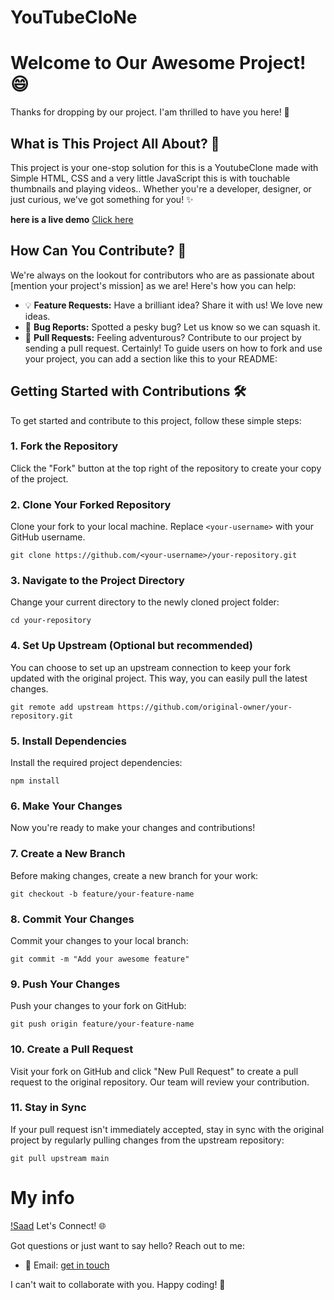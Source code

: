 # YouTubeCloNe

# Welcome to Our Awesome Project! 😄

Thanks for dropping by our project. I'am thrilled to have you here! 🎉

## What is This Project All About? 🤔

This project is your one-stop solution for this is a YoutubeClone made with Simple HTML, CSS and a very little JavaScript this is with touchable thumbnails and playing videos.. Whether you're a developer, designer, or just curious, we've got something for you! ✨

**here is a live demo**
<a href="https://clone-2c853.web.app/">Click here</a>

## How Can You Contribute? 🚀

We're always on the lookout for contributors who are as passionate about [mention your project's mission] as we are! Here's how you can help:

- 💡 **Feature Requests:** Have a brilliant idea? Share it with us! We love new ideas.
- 🐛 **Bug Reports:** Spotted a pesky bug? Let us know so we can squash it.
- 🤝 **Pull Requests:** Feeling adventurous? Contribute to our project by sending a pull request.
Certainly! To guide users on how to fork and use your project, you can add a section like this to your README:

## Getting Started with Contributions 🛠️

To get started and contribute to this project, follow these simple steps:

### 1. Fork the Repository

  Click the "Fork" button at the top right of the repository to create your copy of the project.

### 2. Clone Your Forked Repository

  Clone your fork to your local machine. Replace `<your-username>` with your GitHub username.

```shell
git clone https://github.com/<your-username>/your-repository.git
```

### 3. Navigate to the Project Directory

  Change your current directory to the newly cloned project folder:

```shell
cd your-repository
```

### 4. Set Up Upstream (Optional but recommended)

  You can choose to set up an upstream connection to keep your fork updated with the original project. This way, you can easily pull the latest changes.

```shell
git remote add upstream https://github.com/original-owner/your-repository.git
```

### 5. Install Dependencies

  Install the required project dependencies:

```shell
npm install
```

### 6. Make Your Changes

  Now you're ready to make your changes and contributions!

### 7. Create a New Branch

Before making changes, create a new branch for your work:

```shell
git checkout -b feature/your-feature-name
```

### 8. Commit Your Changes

  Commit your changes to your local branch:

```shell
git commit -m "Add your awesome feature"
```

### 9. Push Your Changes

  Push your changes to your fork on GitHub:

```shell
git push origin feature/your-feature-name
```

### 10. Create a Pull Request

Visit your fork on GitHub and click "New Pull Request" to create a pull request to the original repository. Our team will review your contribution.

### 11. Stay in Sync

If your pull request isn't immediately accepted, stay in sync with the original project by regularly pulling changes from the upstream repository:

```shell
git pull upstream main
```

# My info
  [!Saad](https://github.com/bluekitsune-sad)
Let's Connect! 🌐

Got questions or just want to say hello? Reach out to me:

- 📧 Email: [get in touch](mailto:saadshaan619@gmail.com)
  
I can't wait to collaborate with you. Happy coding! 🎈
